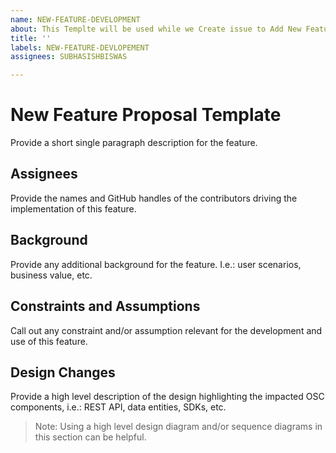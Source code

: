 ```yaml
---
name: NEW-FEATURE-DEVELOPMENT
about: This Templte will be used while we Create issue to Add New Feature
title: ''
labels: NEW-FEATURE-DEVLOPEMENT
assignees: SUBHASISHBISWAS

---
```


# New Feature Proposal Template
Provide a short single paragraph description for the feature. 

## Assignees
Provide the names and GitHub handles of the contributors driving the implementation of this feature.


## Background
Provide any additional background for the feature. I.e.: user scenarios, business value, etc.

## Constraints and Assumptions
Call out any constraint and/or assumption relevant for the development and use of this feature. 

## Design Changes
Provide a high level description of the design highlighting the impacted OSC components, i.e.: REST API, data entities, SDKs, etc. 
> Note: Using a high level design diagram and/or sequence diagrams in this section can be helpful.
